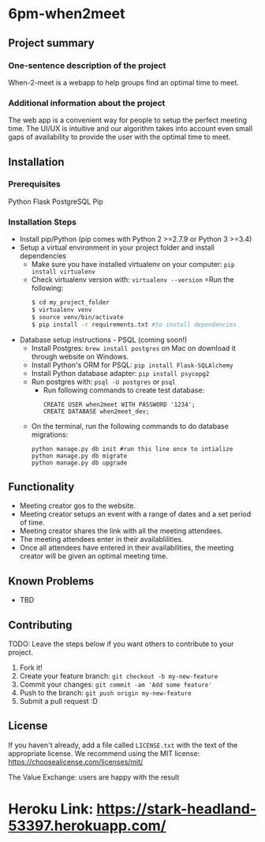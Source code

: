 
# 6pm-when2meet

## Project summary

### One-sentence description of the project

When-2-meet is a webapp to help groups find an optimal time to meet.

### Additional information about the project

The web app is a convenient way for people to setup the perfect meeting time. The UI/UX is intuitive and our algorithm takes into account even small gaps of availability to provide the user with the optimal time to meet.

## Installation

### Prerequisites
Python Flask
PostgreSQL
Pip

### Installation Steps
- Install pip/Python (pip comes with Python 2 >=2.7.9 or Python 3 >=3.4)
- Setup a virtual environment in your project folder and install dependencies
  - Make sure you have installed virtualenv on your computer: ```pip install virtualenv```
  - Check virtualenv version with: ```virtualenv --version```
  =Run the following:
	```bash
	$ cd my_project_folder
	$ virtualenv venv
	$ source venv/bin/activate
	$ pip install -r requirements.txt #to install dependencies
	```
- Database setup instructions - PSQL (coming soon!)
	- Install Postgres: ```brew install postgres``` on Mac on download it through website on Windows.
	- Install Python's ORM for PSQL: ```pip install Flask-SQLAlchemy```
	- Install Python database adapter: ```pip install psycopg2```
	- Run postgres with: ```psql -U postgres``` or ```psql```
		- Run following commands to create test database:
			```psql
			CREATE USER when2meet WITH PASSWORD '1234';
			CREATE DATABASE when2meet_dev;
			```
	- On the terminal, run the following commands to do database migrations:
		```
		python manage.py db init #run this line once to intialize
		python manage.py db migrate
		python manage.py db upgrade
		```


## Functionality

- Meeting creator gos to the website.
- Meeting creator setups an event with a range of dates and a set period of time.
- Meeting creator shares the link with all the meeting attendees.
- The meeting attendees enter in their availablilities.
- Once all attendees have entered in their availabilities, the meeting creator will be given an optimal meeting time.

## Known Problems

- TBD


## Contributing

TODO: Leave the steps below if you want others to contribute to your project.

1. Fork it!
2. Create your feature branch: `git checkout -b my-new-feature`
3. Commit your changes: `git commit -am 'Add some feature'`
4. Push to the branch: `git push origin my-new-feature`
5. Submit a pull request :D

## License

If you haven't already, add a file called `LICENSE.txt` with the text of the appropriate license.
We recommend using the MIT license: <https://choosealicense.com/licenses/mit/>

The Value Exchange: users are happy with the result

Heroku Link: https://stark-headland-53397.herokuapp.com/
=======
